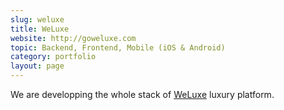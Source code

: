 ```yaml
---
slug: weluxe
title: WeLuxe
website: http://goweluxe.com
topic: Backend, Frontend, Mobile (iOS & Android) 
category: portfolio
layout: page
---
```

We are developping the whole stack of [WeLuxe]({{page.website}}) luxury platform.

